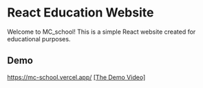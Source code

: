 # React Education Website

Welcome to MC_school! This is a simple React website created for educational purposes.

## Demo
https://mc-school.vercel.app/
[[The Demo Video]](https://drive.google.com/file/d/1jpsy9liEsvmR0VICDM92aCzwV3meOdL_/view?usp=drive_link)
